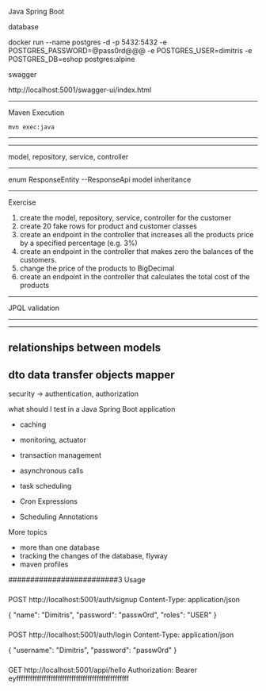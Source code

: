 Java Spring Boot


database

docker run --name postgres -d -p 5432:5432 -e POSTGRES_PASSWORD=@pass0rd@@@ -e POSTGRES_USER=dimitris -e POSTGRES_DB=eshop postgres:alpine

swagger

http://localhost:5001/swagger-ui/index.html

------
Maven Execution
```console
mvn exec:java
```
------

------
model, repository, service, controller

------ 
enum
ResponseEntity
--ResponseApi
model inheritance

----------------------------------
Exercise
1.  create the model, repository, service, controller for the customer
2. create 20 fake rows for product and customer classes
3. create an endpoint in the controller that increases all the products price by a specified percentage (e.g. 3%)
4. create an endpoint in the controller that makes zero the balances of the customers.
5. change the price of the products to BigDecimal
6. create an endpoint in the controller that calculates the total cost of the products

-----------------------------------------------------------
JPQL
validation

------------------------

------
relationships between models
------------------------
dto data transfer objects
mapper
------
security -> authentication, authorization


what should I test in a Java Spring Boot application

- caching
- monitoring, actuator

- transaction management
- asynchronous calls
- task scheduling
- Cron Expressions
- Scheduling Annotations


More topics
- more than one database
- tracking the changes of the database, flyway
- maven profiles


#########################3
Usage

###
POST http://localhost:5001/auth/signup
Content-Type: application/json

{
"name": "Dimitris",
"password": "passw0rd",
"roles": "USER"
}


###
POST http://localhost:5001/auth/login
Content-Type: application/json

{
"username": "Dimitris",
"password": "passw0rd"
}

###
GET http://localhost:5001/appi/hello
Authorization: Bearer eyfffffffffffffffffffffffffffffffffffffffffffffffff
